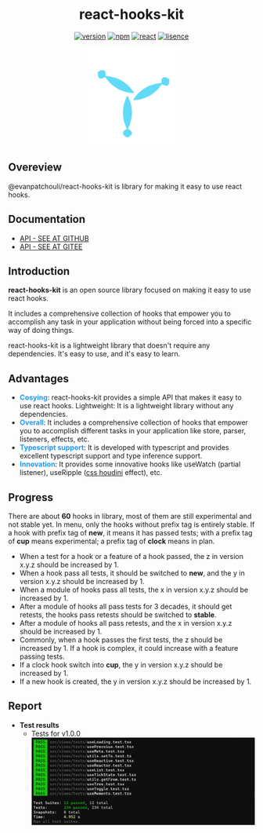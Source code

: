 # <h1 align="center">react-hooks-kit</h1>

<p align="center">
  <a href="#"><img alt="version" src="https://img.shields.io/badge/latest-1.0.0-yellowgreen.svg"/></a>
  <a href="#"><img alt="npm" src="https://img.shields.io/badge/npm-√-yellowgreen.svg"></a>
  <a href="#"><img alt="react" src="https://img.shields.io/badge/react-16+-yellowgreen.svg"></a>
  <a href="#"><img alt="lisence" src="https://img.shields.io/badge/lisence-MIT-yellowgreen.svg"></a>
</p>
<p align="center">
  <img alt="logo" width="200" src="./public//hook.svg">
</p>

## Overeview

@evanpatchouli/react-hooks-kit is library for making it easy to use react hooks.

## Documentation

- [API - SEE AT GITHUB](https://evanpatchouli.github.io/react-hooks-kit/)
- [API - SEE AT GITEE](https://jun-laner.gitee.io/react-hooks-kit/)

## Introduction

**react-hooks-kit** is an open source library focused on making it easy to use react hooks.

It includes a comprehensive collection of hooks that empower you to accomplish any task in your application without being forced into a specific way of doing things.

react-hooks-kit is a lightweight library that doesn't require any dependencies. It's easy to use, and it's easy to learn.

## Advantages

- **<font color="#2196f3">Cosying</font>**: react-hooks-kit provides a simple API that makes it easy to use react hooks.
  Lightweight: It is a lightweight library without any dependencies.
- **<font color="#2196f3">Overall</font>**: It includes a comprehensive collection of hooks that empower you to accomplish different tasks in your application like store, parser, listeners, effects, etc.
- **<font color="#2196f3">Typescript support</font>**: It is developed with typescript and provides excellent typescript support and type inference support.
- **<font color="#2196f3">Innovation</font>**: It provides some innovative hooks like useWatch (partial listener), useRipple ([css houdini](https://developer.mozilla.org/en-US/docs/Web/Guide/Houdini) effect), etc.

## Progress

There are about **60** hooks in library, most of them are still experimental and not stable yet. In menu, only the hooks without prefix tag is
entirely stable. If a hook with prefix tag of **new**, it means it has passed tests; with a prefix tag of **cup** means experimental; a prefix tag of
**clock** means in plan.

- When a test for a hook or a feature of a hook passed, the z in version x.y.z should be increased by 1.
- When a hook pass all tests, it should be switched to **new**, and the y in version x.y.z should be increased by 1.
- When a module of hooks pass all tests, the x in version x.y.z should be increased by 1.
- After a module of hooks all pass tests for 3 decades, it should get retests, the hooks pass retests should be switched to **stable**.
- After a module of hooks all pass retests, and the x in version x.y.z should be increased by 1.
- Commonly, when a hook passes the first tests, the z should be increased by 1. If a hook is complex, it could increase with a feature passing tests.
- If a clock hook switch into **cup**, the y in version x.y.z should be increased by 1.
- If a new hook is created, the y in version x.y.z should be increased by 1.

## Report

- **Test results**
  - Tests for v1.0.0
    ![Tests for v1.0.0](./resources/v1.0.0-test.png)
